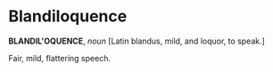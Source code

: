 # Blandiloquence

**BLANDIL'OQUENCE**, _noun_ \[Latin blandus, mild, and loquor, to speak.\]

Fair, mild, flattering speech.